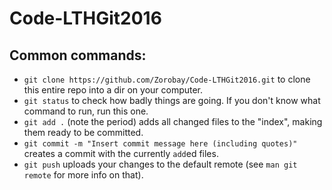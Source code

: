 # Code-LTHGit2016

## Common commands:

* `git clone https://github.com/Zorobay/Code-LTHGit2016.git` to clone this entire repo into a dir on your computer.
* `git status` to check how badly things are going. If you don't know what command to run, run this one.
* `git add .` (note the period) adds all changed files to the "index", making them ready to be committed.
* `git commit -m "Insert commit message here (including quotes)"` creates a commit with the currently `add`ed files.
* `git push` uploads your changes to the default remote (see `man git remote` for more info on that).
